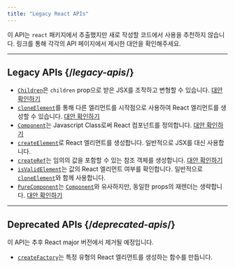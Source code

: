 ```yaml
---
title: "Legacy React APIs"
---
```


<Intro>

이 API는 `react` 패키지에서 추출했지만 새로 작성할 코드에서 사용을 추천하지 않습니다. 링크를 통해 각각의 API 페이지에서 제시한 대안을 확인해주세요.

</Intro>

---

## Legacy APIs {/*legacy-apis*/}

* [`Children`](/reference/react/Children)은 `children` prop으로 받은 JSX를 조작하고 변형할 수 있습니다. [대안 확인하기](/reference/react/Children#alternatives)
* [`cloneElement`](/reference/react/cloneElement)를 통해 다른 엘리먼트를 시작점으로 사용하여 React 엘리먼트를 생성할 수 있습니다. [대안 확인하기](/reference/react/cloneElement#alternatives)
* [`Component`](/reference/react/Component)는 Javascript Class로써 React 컴포넌트를 정의합니다. [대안 확인하기](/reference/react/Component#alternatives)
* [`createElement`](/reference/react/createElement)로 React 엘리먼트를 생성합니다. 일반적으로 JSX를 대신 사용합니다.
* [`createRef`](/reference/react/createRef)는 임의의 값을 포함할 수 있는 참조 객체를 생성합니다. [대안 확인하기](/reference/react/createRef#alternatives)
* [`isValidElement`](/reference/react/isValidElement)는 값의 React 엘리먼트 여부를 확인합니다. 일반적으로 [`cloneElement`](/reference/react/cloneElement)와 함께 사용합니다.
* [`PureComponent`](/reference/react/PureComponent)는 [`Component`](/reference/react/Component)와 유사하지만, 동일한 props의 재렌더는 생략합니다. [대안 확인하기](/reference/react/PureComponent#alternatives)


---

## Deprecated APIs {/*deprecated-apis*/}

<Deprecated>

이 API는 추후 React major 버전에서 제거될 예정입니다.

</Deprecated>

* [`createFactory`](/reference/react/createFactory)는 특정 유형의 React 엘리먼트를 생성하는 함수를 만듭니다.
